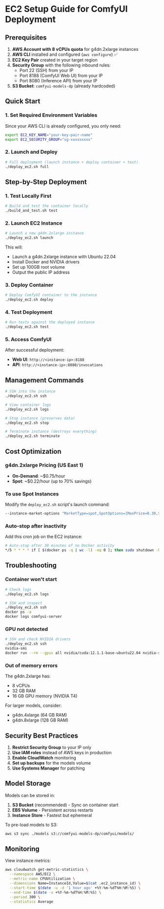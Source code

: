 # EC2 Setup Guide for ComfyUI Deployment

## Prerequisites

1. **AWS Account with 8 vCPUs quota** for g4dn.2xlarge instances
2. **AWS CLI** installed and configured (`aws configure`) ✅
3. **EC2 Key Pair** created in your target region
4. **Security Group** with the following inbound rules:
   - Port 22 (SSH) from your IP
   - Port 8188 (ComfyUI Web UI) from your IP
   - Port 8080 (Inference API) from your IP
5. **S3 Bucket**: `comfyui-models-dp` (already hardcoded)

## Quick Start

### 1. Set Required Environment Variables

Since your AWS CLI is already configured, you only need:

```bash
export EC2_KEY_NAME="your-key-pair-name"
export EC2_SECURITY_GROUP="sg-xxxxxxxxx"
```

### 2. Launch and Deploy

```bash
# Full deployment (launch instance + deploy container + test)
./deploy_ec2.sh full
```

## Step-by-Step Deployment

### 1. Test Locally First

```bash
# Build and test the container locally
./build_and_test.sh test
```

### 2. Launch EC2 Instance

```bash
# Launch a new g4dn.2xlarge instance
./deploy_ec2.sh launch
```

This will:
- Launch a g4dn.2xlarge instance with Ubuntu 22.04
- Install Docker and NVIDIA drivers
- Set up 100GB root volume
- Output the public IP address

### 3. Deploy Container

```bash
# Deploy ComfyUI container to the instance
./deploy_ec2.sh deploy
```

### 4. Test Deployment

```bash
# Run tests against the deployed instance
./deploy_ec2.sh test
```

### 5. Access ComfyUI

After successful deployment:
- **Web UI**: `http://<instance-ip>:8188`
- **API**: `http://<instance-ip>:8080/invocations`

## Management Commands

```bash
# SSH into the instance
./deploy_ec2.sh ssh

# View container logs
./deploy_ec2.sh logs

# Stop instance (preserves data)
./deploy_ec2.sh stop

# Terminate instance (destroys everything)
./deploy_ec2.sh terminate
```

## Cost Optimization

### g4dn.2xlarge Pricing (US East 1)
- **On-Demand**: ~$0.75/hour
- **Spot**: ~$0.22/hour (up to 70% savings)

### To use Spot Instances

Modify the `deploy_ec2.sh` script's launch command:

```bash
--instance-market-options "MarketType=spot,SpotOptions={MaxPrice=0.30,SpotInstanceType=one-time}"
```

### Auto-stop after inactivity

Add this cron job on the EC2 instance:

```bash
# Auto-stop after 30 minutes of no Docker activity
*/5 * * * * if [ $(docker ps -q | wc -l) -eq 0 ]; then sudo shutdown -h +30; fi
```

## Troubleshooting

### Container won't start
```bash
# Check logs
./deploy_ec2.sh logs

# SSH and inspect
./deploy_ec2.sh ssh
docker ps -a
docker logs comfyui-server
```

### GPU not detected
```bash
# SSH and check NVIDIA drivers
./deploy_ec2.sh ssh
nvidia-smi
docker run --rm --gpus all nvidia/cuda:12.1.1-base-ubuntu22.04 nvidia-smi
```

### Out of memory errors
The g4dn.2xlarge has:
- 8 vCPUs
- 32 GB RAM
- 16 GB GPU memory (NVIDIA T4)

For larger models, consider:
- g4dn.4xlarge (64 GB RAM)
- g4dn.8xlarge (128 GB RAM)

## Security Best Practices

1. **Restrict Security Group** to your IP only
2. **Use IAM roles** instead of AWS keys in production
3. **Enable CloudWatch** monitoring
4. **Set up backups** for the models volume
5. **Use Systems Manager** for patching

## Model Storage

Models can be stored in:
1. **S3 Bucket** (recommended) - Sync on container start
2. **EBS Volume** - Persistent across restarts
3. **Instance Store** - Fastest but ephemeral

To pre-load models to S3:
```bash
aws s3 sync ./models s3://comfyui-models-dp/comfyui/models/
```

## Monitoring

View instance metrics:
```bash
aws cloudwatch get-metric-statistics \
  --namespace AWS/EC2 \
  --metric-name CPUUtilization \
  --dimensions Name=InstanceId,Value=$(cat .ec2_instance_id) \
  --start-time $(date -u -d '1 hour ago' +%Y-%m-%dT%H:%M:%S) \
  --end-time $(date -u +%Y-%m-%dT%H:%M:%S) \
  --period 300 \
  --statistics Average
```